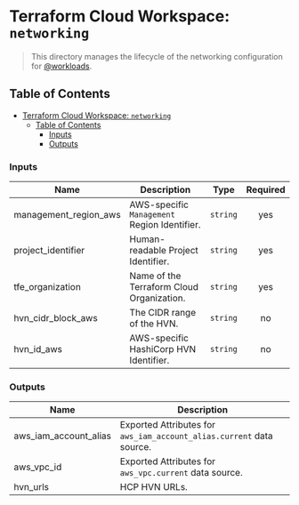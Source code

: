 # Terraform Cloud Workspace: `networking`

> This directory manages the lifecycle of the networking configuration for [@workloads](https://github.com/workloads).

## Table of Contents

<!-- TOC -->
* [Terraform Cloud Workspace: `networking`](#terraform-cloud-workspace--networking)
  * [Table of Contents](#table-of-contents)
    * [Inputs](#inputs)
    * [Outputs](#outputs)
<!-- TOC -->

<!-- BEGIN_TF_DOCS -->
### Inputs

| Name | Description | Type | Required |
|------|-------------|------|:--------:|
| management_region_aws | AWS-specific `Management` Region Identifier. | `string` | yes |
| project_identifier | Human-readable Project Identifier. | `string` | yes |
| tfe_organization | Name of the Terraform Cloud Organization. | `string` | yes |
| hvn_cidr_block_aws | The CIDR range of the HVN. | `string` | no |
| hvn_id_aws | AWS-specific HashiCorp HVN Identifier. | `string` | no |

### Outputs

| Name | Description |
|------|-------------|
| aws_iam_account_alias | Exported Attributes for `aws_iam_account_alias.current` data source. |
| aws_vpc_id | Exported Attributes for `aws_vpc.current` data source. |
| hvn_urls | HCP HVN URLs. |
<!-- END_TF_DOCS -->

